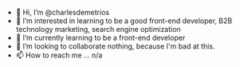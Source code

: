 - 👋 Hi, I’m @charlesdemetrios
- 👀 I’m interested in learning to be a good front-end developer, B2B technology marketing, search engine optimization
- 🌱 I’m currently learning to be a front-end developer
- 💞️ I’m looking to collaborate nothing, because I'm bad at this.
- 📫 How to reach me ... n/a

<!---
charlesdemetrios/charlesdemetrios is a ✨ special ✨ repository because its `README.md` (this file) appears on your GitHub profile.
You can click the Preview link to take a look at your changes.
--->

